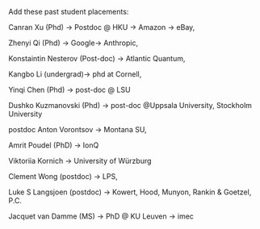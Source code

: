 Add these past student placements:

Canran Xu (Phd) -> Postdoc @ HKU -> Amazon -> eBay, 

Zhenyi Qi (Phd) -> Google-> Anthropic, 

Konstaintin Nesterov (Post-doc) -> Atlantic Quantum, 

Kangbo Li (undergrad)-> phd at Cornell, 

Yinqi Chen (Phd) -> post-doc @ LSU

Dushko Kuzmanovski (Phd) -> post-doc @Uppsala University, Stockholm University

postdoc Anton Vorontsov -> Montana SU, 

Amrit Poudel (PhD) -> IonQ

Viktoriia Kornich -> University of Würzburg

Clement Wong (postdoc) -> LPS,

Luke S Langsjoen (postdoc) -> Kowert, Hood, Munyon, Rankin & Goetzel, P.C.

Jacquet van Damme (MS) -> PhD @ KU Leuven -> imec
